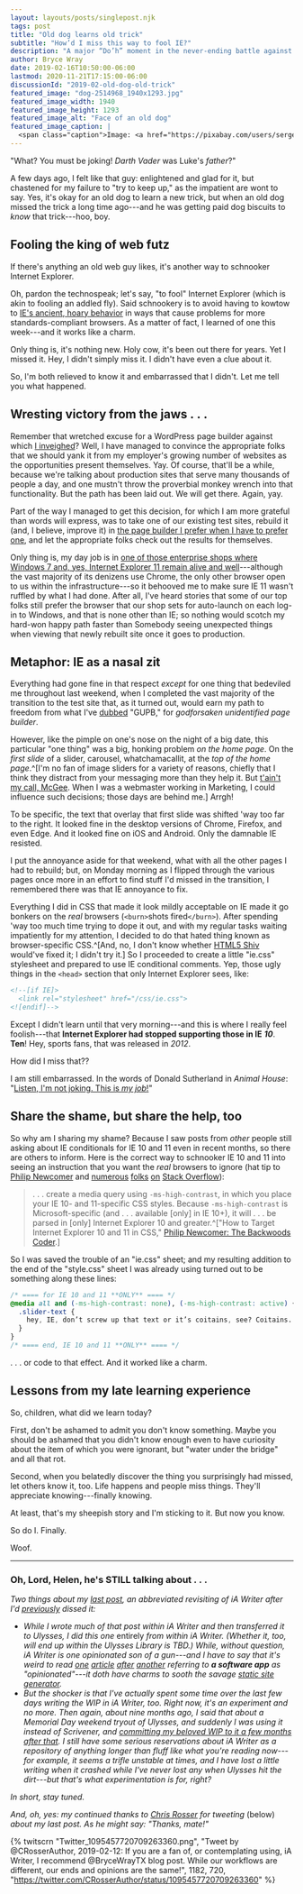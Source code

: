 ```yaml
---
layout: layouts/posts/singlepost.njk
tags: post
title: "Old dog learns old trick"
subtitle: "How’d I miss this way to fool IE?"
description: "A major “Do’h” moment in the never-ending battle against Internet Explorer."
author: Bryce Wray
date: 2019-02-16T10:50:00-06:00
lastmod: 2020-11-21T17:15:00-06:00
discussionId: "2019-02-old-dog-old-trick"
featured_image: "dog-2514968_1940x1293.jpg"
featured_image_width: 1940
featured_image_height: 1293
featured_image_alt: "Face of an old dog"
featured_image_caption: |
  <span class="caption">Image: <a href="https://pixabay.com/users/sergeljeanette-5925450/?utm_source=link-attribution&amp;utm_medium=referral&amp;utm_campaign=image&amp;utm_content=2514968">sergeljeanette</a>; <a href="https://pixabay.com/?utm_source=link-attribution&amp;utm_medium=referral&amp;utm_campaign=image&amp;utm_content=2514968">Pixabay</a></span>
---
```


"What? You must be joking! *Darth Vader* was Luke's *father*?"

A few days ago, I felt like that guy: enlightened and glad for it, but chastened for my failure to "try to keep up," as the impatient are wont to say. Yes, it's okay for an old dog to learn a new trick, but when an old dog missed the trick a long time ago---and he was getting paid dog biscuits to *know* that trick---hoo, boy.

## Fooling the king of web futz

If there's anything an old web guy likes, it's another way to schnooker Internet Explorer.

Oh, pardon the technospeak; let's say, "to fool" Internet Explorer (which is akin to fooling an addled fly). Said schnookery is to avoid having to kowtow to [IE's ancient, hoary behavior](https://crossbrowsertesting.com/blog/browsers/why-is-internet-explorer-so-bad/) in ways that cause problems for more standards-compliant browsers. As a matter of fact, I learned of one this week---and it works like a charm.

Only thing is, it's nothing new. Holy cow, it's been out there for years. Yet I missed it. Hey, I didn't simply miss it. I didn't have even a clue about it.

So, I'm both relieved to know it and embarrassed that I didn't. Let me tell you what happened.

## Wresting victory from the&nbsp;jaws&nbsp;.&nbsp;.&nbsp;.

Remember that wretched excuse for a WordPress page builder against which [I inveighed](/posts/2019/01/blox-sux/)? Well, I have managed to convince the appropriate folks that we should yank it from my employer's growing number of websites as the opportunities present themselves. Yay. Of course, that'll be a while, because we're talking about production sites that serve many thousands of people a day, and one mustn't throw the proverbial monkey wrench into that functionality. But the path has been laid out. We will get there. Again, yay.

Part of the way I managed to get this decision, for which I am more grateful than words will express, was to take one of our existing test sites, rebuild it (and, I believe, improve it) in [the page builder I prefer when I have to prefer one](https://elementor.com), and let the appropriate folks check out the results for themselves.

Only thing is, my day job is in [one of those enterprise shops where Windows 7 and, yes, Internet Explorer 11 remain alive and well](https://www.itproportal.com/news/businesses-still-running-windows-7-despite-end-of-service-coming-soon/)---although the vast majority of its denizens use Chrome, the only other browser open to us within the infrastructure---so it behooved me to make sure IE 11 wasn't ruffled by what I had done. After all, I've heard stories that some of our top folks still prefer the browser that our shop sets for auto-launch on each log-in to Windows, and that is none other than IE; so nothing would scotch my hard-won happy path faster than Somebody seeing unexpected things when viewing that newly rebuilt site once it goes to production.

## Metaphor: IE as a nasal zit

Everything had gone fine in that respect *except* for one thing that bedeviled me throughout last weekend, when I completed the vast majority of the transition to the test site that, as it turned out, would earn my path to freedom from what I've [dubbed](/posts/2019/01/blox-sux) "GUPB," for *godforsaken unidentified page builder*.

However, like the pimple on one's nose on the night of a big date, this particular "one thing" was a big, honking problem *on the home page*. On the *first slide* of a slider, carousel, whatchamacallit, at the *top of the home page*.^[I'm no fan of image sliders for a variety of reasons, chiefly that I think they distract from your messaging more than they help it. But [t'ain't my call, McGee](https://www.phrases.org.uk/bulletin_board/61/messages/878.html). When I was a webmaster working in Marketing, I could influence such decisions; those days are behind me.] Arrgh!

To be specific, the text that overlay that first slide was shifted 'way too far to the right. It looked fine in the desktop versions of Chrome, Firefox, and even Edge. And it looked fine on iOS and Android. Only the damnable IE resisted.

I put the annoyance aside for that weekend, what with all the other pages I had to rebuild; but, on Monday morning as I flipped through the various pages once more in an effort to find stuff I'd missed in the transition, I remembered there was that IE annoyance to fix.

Everything I did in CSS that made it look mildly acceptable on IE made it go bonkers on the *real* browsers (`<burn>`shots fired`</burn>`). After spending 'way too much time trying to dope it out, and with my regular tasks waiting impatiently for my attention, I decided to do that hated thing known as browser-specific CSS.^[And, no, I don't know whether [HTML5 Shiv](https://github.com/aFarkas/html5shiv) would've fixed it; I didn't try it.] So I proceeded to create a little "ie.css" stylesheet and prepared to use IE conditional comments. Yep, those ugly things in the `<head>` section that only Internet Explorer sees, like:

```html
<!--[if IE]>
  <link rel="stylesheet" href="/css/ie.css">
<![endif]-->
```

Except I didn't learn until that very morning---and this is where I really feel foolish---that **Internet Explorer had stopped supporting those in IE** ***10***. **Ten**! Hey, sports fans, that was released in *2012*.

How did I miss that??

I am still embarrassed. In the words of Donald Sutherland in *Animal House*: "[Listen, I'm not joking. This is *my job*!](https://www.imdb.com/title/tt0077975/quotes?item=qt0479929)"

## Share the shame, but share the help, too

So why am I sharing my shame? Because I saw posts from *other* people still asking about IE conditionals for IE 10 and 11 even in recent months, so there are others to inform. Here is the correct way to schnooker IE 10 and 11 into seeing an instruction that you want the *real* browsers to ignore (hat tip to [Philip Newcomer](https://philipnewcomer.net/2014/04/target-internet-explorer-10-11-css/) and [numerous](https://stackoverflow.com/questions/19502040/if-ie-conditionals-not-working) [folks](https://stackoverflow.com/questions/27735840/why-are-conditional-comments-in-html-not-recognized-in-internet-explorer-11-is) [on](https://stackoverflow.com/questions/19446584/why-doesnt-internet-explorer-11-honour-conditional-comments-even-when-emulating) [Stack Overflow](https://stackoverflow.com/questions/40656043/conditional-comments-not-working-in-ie11)):

> .&nbsp;.&nbsp;.&nbsp;create a media query using `-ms-high-contrast`, in which you place your IE 10- and 11-specific CSS styles. Because `-ms-high-contrast` is Microsoft-specific (and .&nbsp;.&nbsp;.&nbsp;available [only] in IE 10+), it will .&nbsp;.&nbsp;.&nbsp;be parsed in [only] Internet Explorer 10 and greater.^["How to Target Internet Explorer 10 and 11 in CSS," [Philip Newcomer: The Backwoods Coder](https://philipnewcomer.net/2014/04/target-internet-explorer-10-11-css/).]

So I was saved the trouble of an "ie.css" sheet; and my resulting addition to the end of the "style.css" sheet I was already using turned out to be something along these lines:

```css
/* ==== for IE 10 and 11 **ONLY** ==== */
@media all and (-ms-high-contrast: none), (-ms-high-contrast: active) {
  .slider-text {  
    hey, IE, don’t screw up that text or it’s coitains, see? Coitains.
  }  
}  
/* ==== end, IE 10 and 11 **ONLY** ==== */
```

.&nbsp;.&nbsp;. or code to that effect. And it worked like a charm.

## Lessons from my late learning experience

So, children, what did we learn today?

First, don't be ashamed to admit you don't know something. Maybe you should be ashamed that you didn't know enough even to have curiosity about the item of which you were ignorant, but "water under the bridge" and all that rot.

Second, when you belatedly discover the thing you surprisingly had missed, let others know it, too. Life happens and people miss things. They'll appreciate knowing---finally knowing.

At least, that's my sheepish story and I'm sticking to it. But now you know.

So do I. Finally.

Woof.

<hr />

### Oh, Lord, Helen, he's STILL talking about .&nbsp;.&nbsp;.

*Two things about my [last post](/posts/2019/02/ia-for-io/), an abbreviated revisiting of iA Writer after I'd [previously](/posts/2019/01/blox-sux/) dissed it:*

- *While I wrote much of that post within iA Writer and then transferred it to Ulysses, I did this one* entirely *from within iA Writer. (Whether it, too, will end up within the Ulysses Library is TBD.) While, without question, iA Writer is one opinionated son of a gun---and I have to say that it's weird to read [one](https://www.macstories.net/ios/ia-writer-5-2-better-typography-and-external-library-locations/) [article](https://chrisrosser.net/posts/2019/01/26/ia-writer-5-review/) [after](http://randsinrepose.com/archives/bear-an-elegant-combination-of-design-whimsy-and-voice/) [another](https://medium.com/@mariusmasalar/ulysses-vs-ia-writer-a-new-comparison-7015c899e883) referring to* ***a software app*** *as "opinionated"---it doth have charms to sooth the savage [static site generator](https://staticgen.com).*
- *But the shocker is that I've actually spent some time over the last few days writing the WIP in iA Writer, too. Right now, it's an experiment and no more. Then again, about nine months ago, I said that about a Memorial Day weekend tryout of Ulysses, and suddenly I was using it instead of Scrivener, and [committing my beloved WIP to it a few months after that](/posts/2018/09/why-finally-settled-ulysses/). I still have some serious reservations about iA Writer as a repository of anything longer than fluff like what you're reading now---for example, it seems a trifle unstable at times, and I have lost a little writing when it crashed while I've never lost any when Ulysses hit the dirt---but that's what experimentation is for, right?*

*In short, stay tuned.*

*And, oh, yes: my continued thanks to [Chris Rosser](https://chrisrosser.net) for tweeting* (below) *about my last post. As he might say: "Thanks, mate!"*

{% twitscrn "Twitter_1095457720709263360.png", "Tweet by @CRosserAuthor, 2019-02-12: If you are a fan of, or contemplating using, iA Writer, I recommend @BryceWrayTX blog post. While our workflows are different, our ends and opinions are the same!", 1182, 720, "https://twitter.com/CRosserAuthor/status/1095457720709263360" %}